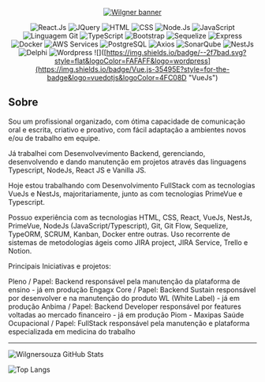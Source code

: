 <p align="center">
    <a href="https://wilgnersouza.github.io/Meu-Portfolio/">
		 <img src="https://i.imgur.com/gctOYr3.png" title="Wilgner banner"/>
	</a>
</p>

<div align="center">
    
![](https://img.shields.io/badge/--0D0D0D.svg?style=flat&logoColor=61dafb&logo=react "React.Js")
![](https://img.shields.io/badge/--0769AD.svg?style=flat&logoColor=FAFAFF&logo=jquery "JQuery")
![](https://img.shields.io/badge/--FAFAFF.svg?style=flat&logoColor=E34F26&logo=html5 "HTML")
![](https://img.shields.io/badge/--FAFAFF.svg?style=flat&logoColor=1572b6&logo=css3 "CSS")
![](https://img.shields.io/badge/--339933.svg?style=flat&logoColor=FAFAFF&logo=node.js "Node.Js")
![](https://img.shields.io/badge/--0D0D0D.svg?style=flat&logoColor=F7DF1E&logo=javascript "JavaScript")
![](https://img.shields.io/badge/--FAFAFF.svg?style=flat&logoColor=fa7a18&logo=git "Linguagem Git")
![](https://img.shields.io/badge/--0D0D0D.svg?style=flat&logoColor=61dafb&logo=typescript "TypeScript")
![](https://img.shields.io/badge/--FAFAFF.svg?style=flat&logoColor=7952B3&logo=bootstrap "Bootstrap")
![](https://img.shields.io/badge/--FAFAFF.svg?style=flat&logoColor=1572b6&logo=sequelize "Sequelize")
![](https://img.shields.io/badge/--FAFAFF.svg?style=flat&logoColor=0D0D0D&logo=express "Express")
![](https://img.shields.io/badge/--FAFAFF.svg?style=flat&logoColor=007cba&logo=docker "Docker")
![](https://img.shields.io/badge/--FAFAFF.svg?style=flat&logoColor=0D0D0D&logo=amazon "AWS Services")
![](https://img.shields.io/badge/--FAFAFF.svg?style=flat&logoColor=007cba&logo=postgresql "PostgreSQL")
![](https://img.shields.io/badge/--FAFAFF.svg?style=flat&logoColor=7952B3&logo=axios "Axios")
![](https://img.shields.io/badge/--FAFAFF.svg?style=flat&logoColor=007cba&logo=sonarqube "SonarQube")
![](https://img.shields.io/badge/--FAFAFF.svg?style=flat&logoColor=DD0031&logo=nestjs "NestJs")
![](https://img.shields.io/badge/--FAFAFF.svg?style=flat&logoColor=DD0031&logo=delphi "Delphi")
![](https://img.shields.io/badge/--2f7bad.svg?style=flat&logoColor=FAFAFF&logo=wordpress "Wordpress")
![]([https://img.shields.io/badge/--2f7bad.svg?style=flat&logoColor=FAFAFF&logo=wordpress](https://img.shields.io/badge/Vue.js-35495E?style=for-the-badge&logo=vuedotjs&logoColor=4FC08D "VueJs")
</div>

## Sobre

Sou um profissional organizado, com ótima capacidade de comunicação oral e escrita, criativo e proativo, com fácil adaptação a ambientes novos e/ou de trabalho em equipe.

Já trabalhei com Desenvolvevimento Backend, gerenciando, desenvolvendo e dando manutenção em projetos através das linguagens Typescript, NodeJs, React JS e Vanilla JS.

Hoje estou trabalhando com Desenvolvimento FullStack com as tecnologias VueJs e NestJs, majoritariamente, junto as com tecnologias PrimeVue e Typescript.

Possuo experiência com as tecnologias HTML, CSS, React, VueJs, NestJs, PrimeVue, NodeJs (JavaScript/Typescript), Git, Git Flow, Sequelize, TypeORM, SCRUM, Kanban, Docker entre outras. Uso recorrente de sistemas de metodologias ágeis como JIRA project, JIRA Service, Trello e Notion.

Principais Iniciativas e projetos:

Pleno / Papel: Backend responsável pela manutenção da plataforma de ensino - já em produção
Engagx Core / Papel: Backend Sustain responsável por desenvolver e na manutenção do produto WL (White Label) - já em produção
Anbima / Papel: Backend Developer responsável por features voltadas ao mercado financeiro - já em produção
Piom - Maxipas Saúde Ocupacional / Papel: FullStack responsável pela manutenção e plataforma especializada em medicina do trabalho

----

![Wilgnersouza GitHub Stats](https://github-readme-stats.vercel.app/api?username=wilgnersouza&show_icons=true&hide=contribs,prs&theme=algolia&locale=pt-BR&border_radius=12&hide_border=true&count_private=true)

![Top Langs](https://github-readme-stats.vercel.app/api/top-langs/?username=wilgnersouza&show_icons=true&theme=algolia&locale=pt-BR&border_radius=12&hide_border=true&layout=compact&card_width=445&langs_count=6)
